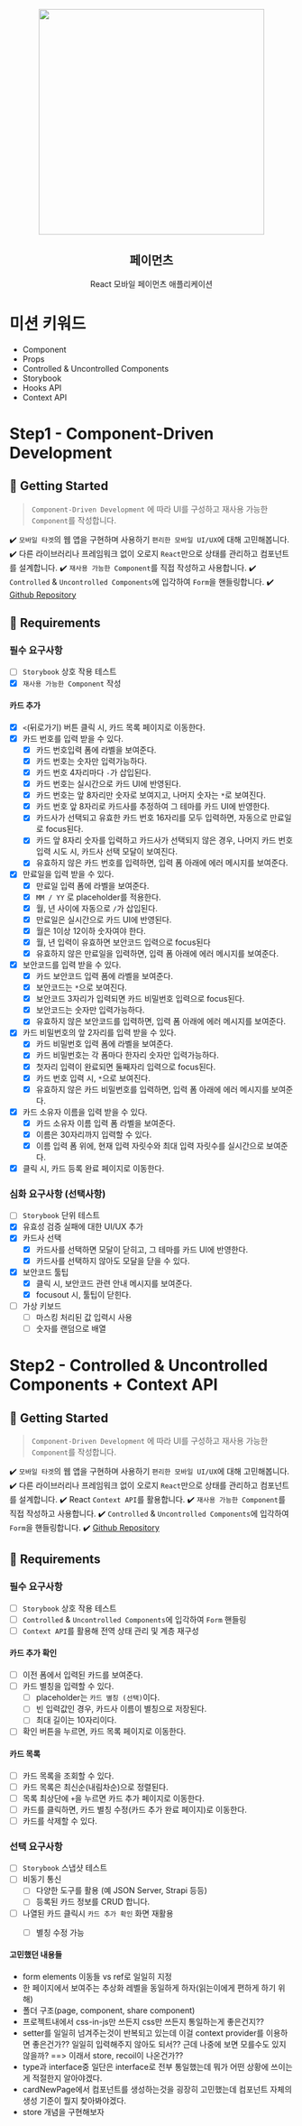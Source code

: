 <p align="middle" >
  <img src="https://techcourse-storage.s3.ap-northeast-2.amazonaws.com/0fefce79602043a9b3281ee1dd8f4be6" width="400">
</p>
<h2 align="middle">페이먼츠</h2>
<p align="middle">React 모바일 페이먼츠 애플리케이션</p>
</p>


# 미션 키워드 
- Component
- Props
- Controlled & Uncontrolled Components
- Storybook
- Hooks API
- Context API

# Step1 - Component-Driven Development
## 🚀 Getting Started
> `Component-Driven Development` 에 따라 UI를 구성하고 재사용 가능한 `Component`를 작성합니다.
 
✔️ `모바일 타겟`의 웹 앱을 구현하며 사용하기 `편리한 모바일 UI/UX`에 대해 고민해봅니다.
✔️ 다른 라이브러리나 프레임워크 없이 오로지 `React`만으로 상태를 관리하고 컴포넌트를 설계합니다.
✔️ `재사용 가능한 Component`를 직접 작성하고 사용합니다.
✔️ `Controlled` & `Uncontrolled Components`에 입각하여 `Form`을 핸들링합니다.
✔️ [Github Repository](https://github.com/next-step/react-payments)

## 📝 Requirements
### 필수 요구사항 
- [ ] `Storybook` 상호 작용 테스트
- [x] `재사용 가능한 Component` 작성
#### 카드 추가
- [x] `<`(뒤로가기) 버튼 클릭 시, 카드 목록 페이지로 이동한다.
- [x] 카드 번호를 입력 받을 수 있다.
    - [x] 카드 번호입력 폼에 라벨을 보여준다.
    - [x] 카드 번호는 숫자만 입력가능하다.
    - [x] 카드 번호 4자리마다 `-`가 삽입된다.
    - [x] 카드 번호는 실시간으로 카드 UI에 반영된다.
    - [x] 카드 번호는 앞 8자리만 숫자로 보여지고, 나머지 숫자는 `*`로 보여진다.
    - [x] 카드 번호 앞 8자리로 카드사를 추정하여 그 테마를 카드 UI에 반영한다.
    - [x] 카드사가 선택되고 유효한 카드 번호 16자리를 모두 입력하면, 자동으로 만료일로 focus된다.
    - [x] 카드 앞 8자리 숫자를 입력하고 카드사가 선택되지 않은 경우, 나머지 카드 번호 입력 시도 시, 카드사 선택 모달이 보여진다.
    - [x] 유효하지 않은 카드 번호를 입력하면, 입력 폼 아래에 에러 메시지를 보여준다.
- [x] 만료일을 입력 받을 수 있다.
    - [x] 만료일 입력 폼에 라벨을 보여준다.
    - [x] `MM / YY` 로 placeholder를 적용한다.
    - [x] 월, 년 사이에 자동으로 `/`가 삽입된다.
    - [x] 만료일은 실시간으로 카드 UI에 반영된다.
    - [x] 월은 1이상 12이하 숫자여야 한다.
    - [x] 월, 년 입력이 유효하면 보안코드 입력으로 focus된다
    - [x] 유효하지 않은 만료일을 입력하면, 입력 폼 아래에 에러 메시지를 보여준다.
- [x] 보안코드를 입력 받을 수 있다.
    - [x] 카드 보안코드 입력 폼에 라벨을 보여준다.
    - [x] 보안코드는 `*`으로 보여진다.
    - [x] 보안코드 3자리가 입력되면 카드 비밀번호 입력으로 focus된다.
    - [x] 보안코드는 숫자만 입력가능하다.
    - [x] 유효하지 않은 보안코드를 입력하면, 입력 폼 아래에 에러 메시지를 보여준다.
- [x] 카드 비밀번호의 앞 2자리를 입력 받을 수 있다.
    - [x] 카드 비밀번호 입력 폼에 라벨을 보여준다.
    - [x] 카드 비밀번호는 각 폼마다 한자리 숫자만 입력가능하다.
    - [x] 첫자리 입력이 완료되면 둘째자리 입력으로 focus된다.
    - [x] 카드 번호 입력 시, `*`으로 보여진다.
    - [x] 유효하지 않은 카드 비밀번호를 입력하면, 입력 폼 아래에 에러 메시지를 보여준다.
- [x] 카드 소유자 이름을 입력 받을 수 있다.
    - [x] 카드 소유자 이름 입력 폼 라벨을 보여준다.
    - [x] 이름은 30자리까지 입력할 수 있다.
    - [x] 이름 입력 폼 위에, 현재 입력 자릿수와 최대 입력 자릿수를 실시간으로 보여준다.
- [x] 클릭 시, 카드 등록 완료 페이지로 이동한다.
### 심화 요구사항 (선택사항)
- [ ] `Storybook` 단위 테스트
- [x] 유효성 검증 실패에 대한 UI/UX 추가
- [x] 카드사 선택
  - [x] 카드사를 선택하면 모달이 닫히고, 그 테마를 카드 UI에 반영한다.
  - [x] 카드사를 선택하지 않아도 모달을 닫을 수 있다.
- [x] 보안코드 툴팁
  - [x] 클릭 시, 보안코드 관련 안내 메시지를 보여준다.
  - [x] focusout 시, 툴팁이 닫힌다.
- [ ] 가상 키보드
  - [ ] 마스킹 처리된 값 입력시 사용
  - [ ] 숫자를 랜덤으로 배열

# Step2 - Controlled & Uncontrolled Components + Context API
## 🚀 Getting Started
> `Component-Driven Development` 에 따라 UI를 구성하고 재사용 가능한 `Component`를 작성합니다.
 
✔️ `모바일 타겟`의 웹 앱을 구현하며 사용하기 `편리한 모바일 UI/UX`에 대해 고민해봅니다.
✔️ 다른 라이브러리나 프레임워크 없이 오로지 `React`만으로 상태를 관리하고 컴포넌트를 설계합니다.
✔️ React `Context API`를 활용합니다.
✔️ `재사용 가능한 Component`를 직접 작성하고 사용합니다.
✔️ `Controlled` & `Uncontrolled Components`에 입각하여 `Form`을 핸들링합니다.
✔️ [Github Repository](https://github.com/next-step/react-payments)
## 📝 Requirements
### 필수 요구사항 
- [ ] `Storybook` 상호 작용 테스트
- [ ] `Controlled` & `Uncontrolled Components`에 입각하여 `Form` 핸들링
- [ ] `Context API`를 활용해 전역 상태 관리 및 계층 재구성
#### 카드 추가 확인
- [ ] 이전 폼에서 입력된 카드를 보여준다.
- [ ] 카드 별칭을 입력할 수 있다.
    - [ ] placeholder는 `카드 별칭 (선택)`이다.
    - [ ] 빈 입력값인 경우, 카드사 이름이 별칭으로 저장된다.
    - [ ] 최대 길이는 10자리이다.
- [ ] 확인 버튼을 누르면, 카드 목록 페이지로 이동한다.
#### 카드 목록
- [ ] 카드 목록을 조회할 수 있다.
- [ ] 카드 목록은 최신순(내림차순)으로 정렬된다.
- [ ] 목록 최상단에 `+`을 누르면 카드 추가 페이지로 이동한다.
- [ ] 카드를 클릭하면, 카드 별칭 수정(카드 추가 완료 페이지)로 이동한다.
- [ ] 카드를 삭제할 수 있다.
### 선택 요구사항
- [ ] `Storybook` 스냅샷 테스트
- [ ] 비동기 통신
  - [ ] 다양한 도구를 활용 (예 JSON Server, Strapi 등등)
  - [ ] 등록된 카드 정보를 CRUD 합니다.
- [ ] 나열된 카드 클릭시 `카드 추가 확인` 화면 재활용
  - [ ] 별칭 수정 가능



#### 고민했던 내용들
- form elements 이동들 vs ref로 일일히 지정
- 한 페이지에서 보여주는 추상화 레벨을 동일하게 하자(읽는이에게 편하게 하기 위해)
- 폴더 구조(page, component, share component)
- 프로젝트내에서 css-in-js만 쓰든지 css만 쓰든지 통일하는게 좋은건지??
- setter를 일일히 넘겨주는것이 반복되고 있는데 이걸 context provider를 이용하면 좋은건가?? 일일히 입력해주지 않아도 되서?? 근데 나중에 보면 모를수도 있지 않을까? ==> 이래서 store, recoil이 나온건가??
- type과 interface중 일단은 interface로 전부 통일했는데 뭐가 어떤 상황에 쓰이는게 적절한지 알아야겠다. 
- cardNewPage에서 컴포넌트를 생성하는것을 굉장히 고민했는데 컴포넌트 자체의 생성 기준이 뭘지 찾아봐야겠다.
- store 개념을 구현해보자